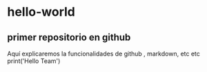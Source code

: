 # hello-world
## primer repositorio en github

Aquí explicaremos la funcionalidades de github , markdown, etc etc 
print('Hello Team')
